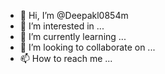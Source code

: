 - 👋 Hi, I’m @Deepakl0854m
- 👀 I’m interested in ...
- 🌱 I’m currently learning ...
- 💞️ I’m looking to collaborate on ...
- 📫 How to reach me ...

<!---
Deepakl0854m/Deepakl0854m is a ✨ special ✨ repository because its `README.md` (this file) appears on your GitHub profile.
You can click the Preview link to take a look at your changes.
--->
